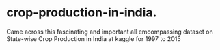 # crop-production-in-india.
Came across this fascinating and important all emcompassing dataset on State-wise Crop Production in India at kaggle for 1997 to 2015
